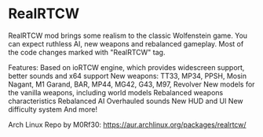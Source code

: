 # RealRTCW
RealRTCW mod brings some realism to the classic Wolfenstein game. You can expect ruthless AI, new weapons and rebalanced gameplay.
Most of the code changes marked with "RealRTCW" tag.


Features:
Based on ioRTCW engine, which provides widescreen support, better sounds and x64 support
New weapons: TT33, MP34, PPSH, Mosin Nagant, M1 Garand, BAR, MP44, MG42, G43, M97, Revolver
New models for the vanilla weapons, including world models
Rebalanced weapons characteristics
Rebalanced AI
Overhauled sounds
New HUD and UI
New difficulty system
And more!

Arch Linux Repo by M0Rf30:
https://aur.archlinux.org/packages/realrtcw/
